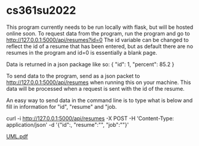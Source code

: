 # cs361su2022

This program currently needs to be run locally with flask, but will be hosted online soon.
To request data from the program, run the program and go to http://127.0.0.1:5000/api/resumes?id=0
The id variable can be changed to reflect the id of a resume that has been entered, but as default there are no resumes in the program and id=0 is essentially a blank page.

Data is returned in a json package like so:
{
  "id": 1,
  "percent": 85.2
}

To send data to the program, send as a json packet to http://127.0.0.1:5000/api/resumes when running this on your machine. 
This data will be processed when a request is sent with the id of the resume.


An easy way to send data in the command line is to type what is below and fill in information for "id", "resume" and "job.

curl -i http://127.0.0.1:5000/api/resumes -X POST -H 'Content-Type: application/json' -d '{"id":, "resume":"", "job":""}'

[UML.pdf](https://github.com/solom69685/cs361su2022/files/9205125/UML.pdf)
